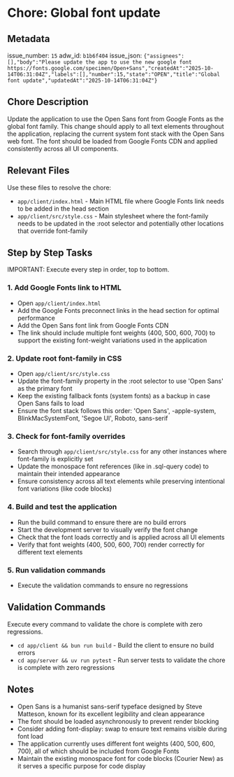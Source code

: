# Chore: Global font update

## Metadata
issue_number: `15`
adw_id: `b1b6f404`
issue_json: `{"assignees":[],"body":"Please update the app to use the new google font https://fonts.google.com/specimen/Open+Sans","createdAt":"2025-10-14T06:31:04Z","labels":[],"number":15,"state":"OPEN","title":"Global font update","updatedAt":"2025-10-14T06:31:04Z"}`

## Chore Description
Update the application to use the Open Sans font from Google Fonts as the global font family. This change should apply to all text elements throughout the application, replacing the current system font stack with the Open Sans web font. The font should be loaded from Google Fonts CDN and applied consistently across all UI components.

## Relevant Files
Use these files to resolve the chore:

- `app/client/index.html` - Main HTML file where Google Fonts link needs to be added in the head section
- `app/client/src/style.css` - Main stylesheet where the font-family needs to be updated in the :root selector and potentially other locations that override font-family

## Step by Step Tasks
IMPORTANT: Execute every step in order, top to bottom.

### 1. Add Google Fonts link to HTML
- Open `app/client/index.html`
- Add the Google Fonts preconnect links in the head section for optimal performance
- Add the Open Sans font link from Google Fonts CDN
- The link should include multiple font weights (400, 500, 600, 700) to support the existing font-weight variations used in the application

### 2. Update root font-family in CSS
- Open `app/client/src/style.css`
- Update the font-family property in the :root selector to use 'Open Sans' as the primary font
- Keep the existing fallback fonts (system fonts) as a backup in case Open Sans fails to load
- Ensure the font stack follows this order: 'Open Sans', -apple-system, BlinkMacSystemFont, 'Segoe UI', Roboto, sans-serif

### 3. Check for font-family overrides
- Search through `app/client/src/style.css` for any other instances where font-family is explicitly set
- Update the monospace font references (like in .sql-query code) to maintain their intended appearance
- Ensure consistency across all text elements while preserving intentional font variations (like code blocks)

### 4. Build and test the application
- Run the build command to ensure there are no build errors
- Start the development server to visually verify the font change
- Check that the font loads correctly and is applied across all UI elements
- Verify that font weights (400, 500, 600, 700) render correctly for different text elements

### 5. Run validation commands
- Execute the validation commands to ensure no regressions

## Validation Commands
Execute every command to validate the chore is complete with zero regressions.

- `cd app/client && bun run build` - Build the client to ensure no build errors
- `cd app/server && uv run pytest` - Run server tests to validate the chore is complete with zero regressions

## Notes
- Open Sans is a humanist sans-serif typeface designed by Steve Matteson, known for its excellent legibility and clean appearance
- The font should be loaded asynchronously to prevent render blocking
- Consider adding font-display: swap to ensure text remains visible during font load
- The application currently uses different font weights (400, 500, 600, 700), all of which should be included from Google Fonts
- Maintain the existing monospace font for code blocks (Courier New) as it serves a specific purpose for code display